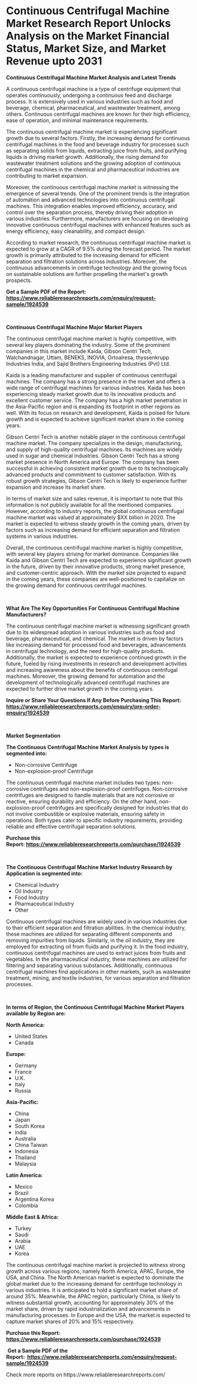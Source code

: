 <p><h1>Continuous Centrifugal Machine Market Research Report Unlocks Analysis on the Market Financial Status, Market Size, and Market Revenue upto 2031</h1></p><p><strong>Continuous Centrifugal Machine Market Analysis and Latest Trends</strong></p>
<p><p>A continuous centrifugal machine is a type of centrifuge equipment that operates continuously, undergoing a continuous feed and discharge process. It is extensively used in various industries such as food and beverage, chemical, pharmaceutical, and wastewater treatment, among others. Continuous centrifugal machines are known for their high efficiency, ease of operation, and minimal maintenance requirements.</p><p>The continuous centrifugal machine market is experiencing significant growth due to several factors. Firstly, the increasing demand for continuous centrifugal machines in the food and beverage industry for processes such as separating solids from liquids, extracting juice from fruits, and purifying liquids is driving market growth. Additionally, the rising demand for wastewater treatment solutions and the growing adoption of continuous centrifugal machines in the chemical and pharmaceutical industries are contributing to market expansion.</p><p>Moreover, the continuous centrifugal machine market is witnessing the emergence of several trends. One of the prominent trends is the integration of automation and advanced technologies into continuous centrifugal machines. This integration enables improved efficiency, accuracy, and control over the separation process, thereby driving their adoption in various industries. Furthermore, manufacturers are focusing on developing innovative continuous centrifugal machines with enhanced features such as energy efficiency, easy cleanability, and compact design.</p><p>According to market research, the continuous centrifugal machine market is expected to grow at a CAGR of 9.5% during the forecast period. The market growth is primarily attributed to the increasing demand for efficient separation and filtration solutions across industries. Moreover, the continuous advancements in centrifuge technology and the growing focus on sustainable solutions are further propelling the market's growth prospects.</p></p>
<p><strong>Get a Sample PDF of the Report:&nbsp; <a href="https://www.reliableresearchreports.com/enquiry/request-sample/1924539">https://www.reliableresearchreports.com/enquiry/request-sample/1924539</a></strong></p>
<p>&nbsp;</p>
<p><strong>Continuous Centrifugal Machine Major Market Players</strong></p>
<p><p>The continuous centrifugal machine market is highly competitive, with several key players dominating the industry. Some of the prominent companies in this market include Kaida, Gibson Centri Tech, Walchandnagar, Uttam, BENEKS, INOVIA, Ortoalresa, thyssenkrupp Industries India, and Sajid Brothers Engineering Industries (Pvt) Ltd.</p><p>Kaida is a leading manufacturer and supplier of continuous centrifugal machines. The company has a strong presence in the market and offers a wide range of centrifugal machines for various industries. Kaida has been experiencing steady market growth due to its innovative products and excellent customer service. The company has a high market penetration in the Asia-Pacific region and is expanding its footprint in other regions as well. With its focus on research and development, Kaida is poised for future growth and is expected to achieve significant market share in the coming years.</p><p>Gibson Centri Tech is another notable player in the continuous centrifugal machine market. The company specializes in the design, manufacturing, and supply of high-quality centrifugal machines. Its machines are widely used in sugar and chemical industries. Gibson Centri Tech has a strong market presence in North America and Europe. The company has been successful in achieving consistent market growth due to its technologically advanced products and commitment to customer satisfaction. With its robust growth strategies, Gibson Centri Tech is likely to experience further expansion and increase its market share.</p><p>In terms of market size and sales revenue, it is important to note that this information is not publicly available for all the mentioned companies. However, according to industry reports, the global continuous centrifugal machine market was valued at approximately $XX billion in 2020. The market is expected to witness steady growth in the coming years, driven by factors such as increasing demand for efficient separation and filtration systems in various industries.</p><p>Overall, the continuous centrifugal machine market is highly competitive, with several key players striving for market dominance. Companies like Kaida and Gibson Centri Tech are expected to experience significant growth in the future, driven by their innovative products, strong market presence, and customer-centric approach. With the market size projected to expand in the coming years, these companies are well-positioned to capitalize on the growing demand for continuous centrifugal machines.</p></p>
<p>&nbsp;</p>
<p><strong>What Are The Key Opportunities For Continuous Centrifugal Machine Manufacturers?</strong></p>
<p><p>The continuous centrifugal machine market is witnessing significant growth due to its widespread adoption in various industries such as food and beverage, pharmaceutical, and chemical. The market is driven by factors like increasing demand for processed food and beverages, advancements in centrifugal technology, and the need for high-quality products. Additionally, the market is expected to experience continued growth in the future, fueled by rising investments in research and development activities and increasing awareness about the benefits of continuous centrifugal machines. Moreover, the growing demand for automation and the development of technologically advanced centrifugal machines are expected to further drive market growth in the coming years.</p></p>
<p><strong>Inquire or Share Your Questions If Any Before Purchasing This Report: <a href="https://www.reliableresearchreports.com/enquiry/pre-order-enquiry/1924539">https://www.reliableresearchreports.com/enquiry/pre-order-enquiry/1924539</a></strong></p>
<p>&nbsp;</p>
<p><strong>Market Segmentation</strong></p>
<p><strong>The Continuous Centrifugal Machine Market Analysis by types is segmented into:</strong></p>
<p><ul><li>Non-corrosive Centrifuge</li><li>Non-explosion-proof Centrifuge</li></ul></p>
<p><p>The continuous centrifugal machine market includes two types: non-corrosive centrifuges and non-explosion-proof centrifuges. Non-corrosive centrifuges are designed to handle materials that are not corrosive or reactive, ensuring durability and efficiency. On the other hand, non-explosion-proof centrifuges are specifically designed for industries that do not involve combustible or explosive materials, ensuring safety in operations. Both types cater to specific industry requirements, providing reliable and effective centrifugal separation solutions.</p></p>
<p><strong>Purchase this Report:&nbsp;<a href="https://www.reliableresearchreports.com/purchase/1924539">https://www.reliableresearchreports.com/purchase/1924539</a></strong></p>
<p>&nbsp;</p>
<p><strong>The Continuous Centrifugal Machine Market Industry Research by Application is segmented into:</strong></p>
<p><ul><li>Chemical Industry</li><li>Oil Industry</li><li>Food Industry</li><li>Pharmaceutical Industry</li><li>Other</li></ul></p>
<p><p>Continuous centrifugal machines are widely used in various industries due to their efficient separation and filtration abilities. In the chemical industry, these machines are utilized for separating different components and removing impurities from liquids. Similarly, in the oil industry, they are employed for extracting oil from fluids and purifying it. In the food industry, continuous centrifugal machines are used to extract juices from fruits and vegetables. In the pharmaceutical industry, these machines are utilized for filtering and separating various substances. Additionally, continuous centrifugal machines find applications in other markets, such as wastewater treatment, mining, and textile industries, for various separation and filtration processes.</p></p>
<p>&nbsp;</p>
<p><strong>In terms of Region, the Continuous Centrifugal Machine Market Players available by Region are:</strong></p>
<p>
    <p> <strong> North America: </strong>
        <ul>
            <li>United States</li>
            <li>Canada</li>
        </ul>
        </p> 
    <p> <strong> Europe: </strong>
        <ul>
            <li>Germany</li>
            <li>France</li>
            <li>U.K.</li>
            <li>Italy</li>
            <li>Russia</li>
        </ul>
        </p> 
    <p> <strong> Asia-Pacific: </strong>
        <ul>
            <li>China</li>
            <li>Japan</li>
            <li>South Korea</li>
            <li>India</li>
            <li>Australia</li>
            <li>China Taiwan</li>
            <li>Indonesia</li>
            <li>Thailand</li>
            <li>Malaysia</li>
        </ul>
        </p> 
    <p> <strong> Latin America: </strong>
        <ul>
            <li>Mexico</li>
            <li>Brazil</li>
            <li>Argentina Korea</li>
            <li>Colombia</li>
        </ul>
        </p> 
    <p> <strong> Middle East & Africa: </strong>
        <ul>
            <li>Turkey</li>
            <li>Saudi</li>
            <li>Arabia</li>
            <li>UAE</li>
            <li>Korea</li>
        </ul>
    </p>
    </p>
<p><p>The continuous centrifugal machine market is projected to witness strong growth across various regions, namely North America, APAC, Europe, the USA, and China. The North American market is expected to dominate the global market due to the increasing demand for centrifuge technology in various industries. It is anticipated to hold a significant market share of around 35%. Meanwhile, the APAC region, particularly China, is likely to witness substantial growth, accounting for approximately 30% of the market share, driven by rapid industrialization and advancements in manufacturing processes. In Europe and the USA, the market is expected to capture market shares of 20% and 15% respectively.</p></p>
<p><strong>Purchase this Report: <a href="https://www.reliableresearchreports.com/purchase/1924539">https://www.reliableresearchreports.com/purchase/1924539</a></strong></p>
<p>&nbsp;<strong>Get a Sample PDF of the Report:&nbsp;&nbsp;<a href="https://www.reliableresearchreports.com/enquiry/request-sample/1924539">https://www.reliableresearchreports.com/enquiry/request-sample/1924539</a></strong></p>
<p><strong></strong></p>
<p>Check more reports on https://www.reliableresearchreports.com/</p>